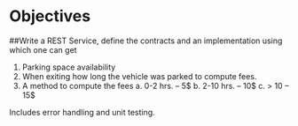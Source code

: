 # Objectives
##Write a REST Service, define the contracts and an implementation using which one can get
 
1.    Parking space availability
2.    When exiting how long the vehicle was parked to compute fees.
3.    A method to compute the fees
a.       0-2 hrs. – 5$
b.      2-10 hrs. – 10$
c.       > 10 – 15$
 
Includes error handling and unit testing.
 

